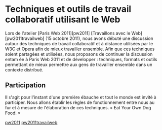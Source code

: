 # Techniques et outils de travail collaboratif utilisant le Web

Lors de l'atelier [Paris Web 2011][pw2011] [Travaillons avec le Web][pw2011travailweb] (15 octobre 2011), nous avons débuté une discussion autour des techniques de travail collaboratif et à distance utilisées par le W3C et Opera afin de mieux travailler ensemble. Afin que ces techniques soient partagées et utilisées, nous proposons de continuer la discussion entam&nbsp;ée à Paris Web 2011 et de développer : techniques, formats et outils permettant de mieux permettre aux gens de travailler ensemble dans un contexte distribué.

## Participation

Il s'agit pour l'instant d'une première ébauche et tout le monde est invité à participer. Nous allons établir les règles de fonctionnement entre nous au fur et à mesure de l'élaboration de ces techniques. « Eat Your Own Dog Food. »



[pw2011](http://www.paris-web.fr/)
[pw2011travailweb](http://www.paris-web.fr/2011/ateliers/travaillons-avec-le-web)